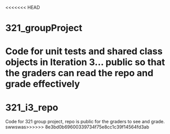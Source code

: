 <<<<<<< HEAD
# 321_groupProject
Code for unit tests and shared class objects in Iteration 3...
public so that the graders can read the repo and grade effectively
=======
# 321_i3_repo
Code for 321 group project, repo is public for the graders to see and grade.
swwswas>>>>>> 8e3bd0b69600339734f75e8cc1c39f14564fd3ab
